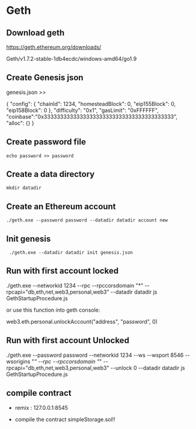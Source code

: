# Geth

## Download geth

https://geth.ethereum.org/downloads/ 

Geth/v1.7.2-stable-1db4ecdc/windows-amd64/go1.9

## Create Genesis json
genesis.json >>

{
    "config": {
        "chainId": 1234,
        "homesteadBlock": 0,
        "eip155Block": 0,
        "eip158Block": 0
    },
    "difficulty": "0x1",
    "gasLimit": "0xFFFFFF",
    "coinbase":"0x3333333333333333333333333333333333333333",
    "alloc": {}
}


## Create password file
	echo password >> password

## Create a data directory
	mkdir datadir

## Create an Ethereum account
	./geth.exe --password password --datadir datadir account new

## Init genesis
	 ./geth.exe --datadir datadir init genesis.json

## Run with first account locked
./geth.exe --networkid 1234 --rpc --rpccorsdomain "*" --rpcapi="db,eth,net,web3,personal,web3" --datadir datadir js GethStartupProcedure.js

or use this function into geth console:

web3.eth.personal.unlockAccount("address", "password", 0)


## Run with first account Unlocked 

./geth.exe --password password --networkid 1234 --ws --wsport 8546 --wsorigins "*" --rpc --rpccorsdomain "*" --rpcapi="db,eth,net,web3,personal,web3" --unlock 0 --datadir datadir js GethStartupProcedure.js


## compile contract

* remix : 127.0.0.1:8545

* compile the contract simpleStorage.sol!!